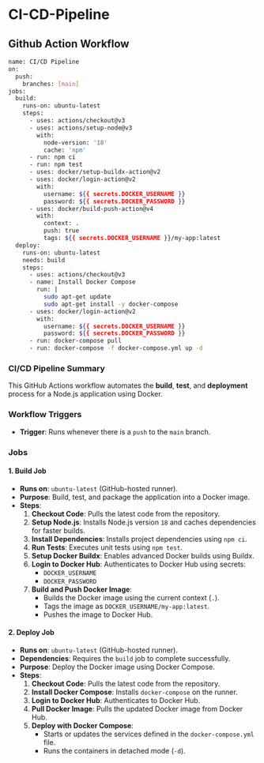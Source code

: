 # CI-CD-Pipeline

## Github Action Workflow

```bash
name: CI/CD Pipeline
on:
  push:
    branches: [main]
jobs:
  build:
    runs-on: ubuntu-latest
    steps:
      - uses: actions/checkout@v3
      - uses: actions/setup-node@v3
        with:
          node-version: '18'
          cache: 'npm'
      - run: npm ci
      - run: npm test
      - uses: docker/setup-buildx-action@v2
      - uses: docker/login-action@v2
        with:
          username: ${{ secrets.DOCKER_USERNAME }}
          password: ${{ secrets.DOCKER_PASSWORD }}
      - uses: docker/build-push-action@v4
        with:
          context: .
          push: true
          tags: ${{ secrets.DOCKER_USERNAME }}/my-app:latest
  deploy:
    runs-on: ubuntu-latest
    needs: build
    steps:
      - uses: actions/checkout@v3
      - name: Install Docker Compose
        run: |
          sudo apt-get update
          sudo apt-get install -y docker-compose
      - uses: docker/login-action@v2
        with:
          username: ${{ secrets.DOCKER_USERNAME }}
          password: ${{ secrets.DOCKER_PASSWORD }}
      - run: docker-compose pull
      - run: docker-compose -f docker-compose.yml up -d
```

### **CI/CD Pipeline Summary**

This GitHub Actions workflow automates the **build**, **test**, and **deployment** process for a Node.js application using Docker.

### **Workflow Triggers**
- **Trigger**: Runs whenever there is a `push` to the `main` branch.


### **Jobs**

#### **1. Build Job**
- **Runs on**: `ubuntu-latest` (GitHub-hosted runner).
- **Purpose**: Build, test, and package the application into a Docker image.
- **Steps**:
   1. **Checkout Code**: Pulls the latest code from the repository.
   2. **Setup Node.js**: Installs Node.js version `18` and caches dependencies for faster builds.
   3. **Install Dependencies**: Installs project dependencies using `npm ci`.
   4. **Run Tests**: Executes unit tests using `npm test`.
   5. **Setup Docker Buildx**: Enables advanced Docker builds using Buildx.
   6. **Login to Docker Hub**: Authenticates to Docker Hub using secrets:
      - `DOCKER_USERNAME`  
      - `DOCKER_PASSWORD`
   7. **Build and Push Docker Image**:
      - Builds the Docker image using the current context (`.`).
      - Tags the image as `DOCKER_USERNAME/my-app:latest`.
      - Pushes the image to Docker Hub.

#### **2. Deploy Job**
- **Runs on**: `ubuntu-latest` (GitHub-hosted runner).
- **Dependencies**: Requires the `build` job to complete successfully.
- **Purpose**: Deploy the Docker image using Docker Compose.
- **Steps**:
   1. **Checkout Code**: Pulls the latest code from the repository.
   2. **Install Docker Compose**: Installs `docker-compose` on the runner.
   3. **Login to Docker Hub**: Authenticates to Docker Hub.
   4. **Pull Docker Image**: Pulls the updated Docker image from Docker Hub.
   5. **Deploy with Docker Compose**:
      - Starts or updates the services defined in the `docker-compose.yml` file.
      - Runs the containers in detached mode (`-d`).

